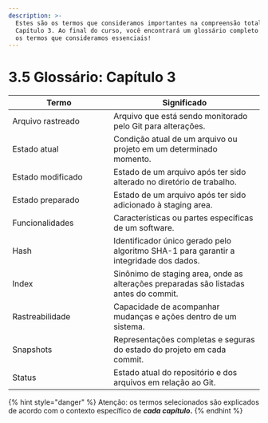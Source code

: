 ```yaml
---
description: >-
  Estes são os termos que consideramos importantes na compreensão total do
  Capítulo 3. Ao final do curso, você encontrará um glossário completo com todos
  os termos que consideramos essenciais!
---
```


# 3.5 Glossário: Capítulo 3

<table data-full-width="true"><thead><tr><th width="187">Termo</th><th>Significado</th></tr></thead><tbody><tr><td>Arquivo rastreado</td><td>Arquivo que está sendo monitorado pelo Git para alterações.</td></tr><tr><td>Estado atual</td><td>Condição atual de um arquivo ou projeto em um determinado momento.</td></tr><tr><td>Estado modificado</td><td>Estado de um arquivo após ter sido alterado no diretório de trabalho.</td></tr><tr><td>Estado preparado</td><td>Estado de um arquivo após ter sido adicionado à staging area.</td></tr><tr><td>Funcionalidades</td><td>Características ou partes específicas de um software.</td></tr><tr><td>Hash</td><td>Identificador único gerado pelo algoritmo SHA-1 para garantir a integridade dos dados.</td></tr><tr><td>Index</td><td>Sinônimo de staging area, onde as alterações preparadas são listadas antes do commit.</td></tr><tr><td>Rastreabilidade</td><td>Capacidade de acompanhar mudanças e ações dentro de um sistema.</td></tr><tr><td>Snapshots</td><td>Representações completas e seguras do estado do projeto em cada commit.</td></tr><tr><td>Status</td><td>Estado atual do repositório e dos arquivos em relação ao Git.</td></tr></tbody></table>



{% hint style="danger" %}
Atenção: os termos selecionados são explicados de acordo com o contexto específico de _**cada capítulo**_**.**
{% endhint %}
